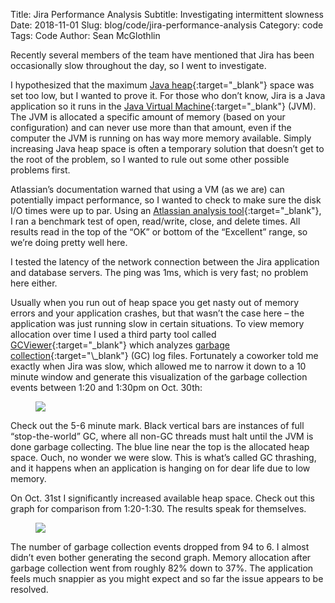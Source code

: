 Title: Jira Performance Analysis
Subtitle: Investigating intermittent slowness
Date: 2018-11-01
Slug: blog/code/jira-performance-analysis
Category: code
Tags: Code
Author: Sean McGlothlin

Recently several members of the team have mentioned that Jira has been occasionally slow throughout the day, so I went to investigate.

I hypothesized that the maximum [Java heap](https://en.wikipedia.org/wiki/Java_virtual_machine#Generational_heap){:target="\_blank"} space was set too low, but I wanted to prove it. For those who don’t know, Jira is a Java application so it runs in the [Java Virtual Machine](https://en.wikipedia.org/wiki/Java_virtual_machine){:target="\_blank"} (JVM). The JVM is allocated a specific amount of memory (based on your configuration) and can never use more than that amount, even if the computer the JVM is running on has way more memory available. Simply increasing Java heap space is often a temporary solution that doesn’t get to the root of the problem, so I wanted to rule out some other possible problems first.

Atlassian’s documentation warned that using a VM (as we are) can potentially impact performance, so I wanted to check to make sure the disk I/O times were up to par. Using an [Atlassian analysis tool](https://confluence.atlassian.com/kb/testing-disk-access-speed-for-a-java-application-818577561.html){:target="\_blank"}, I ran a benchmark test of open, read/write, close, and delete times. All results read in the top of the “OK” or bottom of the “Excellent” range, so we’re doing pretty well here.

I tested the latency of the network connection between the Jira application and database servers. The ping was 1ms, which is very fast; no problem here either.

Usually when you run out of heap space you get nasty out of memory errors and your application crashes, but that wasn’t the case here – the application was just running slow in certain situations. To view memory allocation over time I used a third party tool called [GCViewer](https://github.com/chewiebug/GCViewer){:target="\_blank"} which analyzes [garbage collection](https://en.wikipedia.org/wiki/Garbage_collection_(computer_science)){:target="\_blank"} (GC) log files. Fortunately a coworker told me exactly when Jira was slow, which allowed me to narrow it down to a 10 minute window and generate this visualization of the garbage collection events between 1:20 and 1:30pm on Oct. 30th:

<figure class="image-center">
  <img src="/images/jira-slowdown.png"/>
</figure>

Check out the 5-6 minute mark. Black vertical bars are instances of full “stop-the-world” GC, where all non-GC threads must halt until the JVM is done garbage collecting. The blue line near the top is the allocated heap space. Ouch, no wonder we were slow. This is what’s called GC thrashing, and it happens when an application is hanging on for dear life due to low memory.

On Oct. 31st I significantly increased available heap space. Check out this graph for comparison from 1:20-1:30. The results speak for themselves.

<figure class="image-center">
  <img src="/images/jira-less-gc.png"/>
</figure>

The number of garbage collection events dropped from 94 to 6. I almost didn’t even bother generating the second graph. Memory allocation after garbage collection went from roughly 82% down to 37%. The application feels much snappier as you might expect and so far the issue appears to be resolved.
